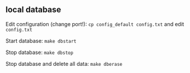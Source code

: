 




## local database

Edit configuration (change port!):
`cp config_default config.txt` and edit `config.txt`

Start database:
```make dbstart```

Stop database:
```make dbstop```

Stop database and delete all data:
```make dberase```
